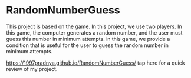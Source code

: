 # RandomNumberGuess
This project is based on the game. In this project, we use two players. In this game, the computer generates a random number, and the user must guess this number in minimum attempts. in this game, we provide a condition that is useful for the user to guess the random number in minimum attempts. 


 https://1997pradnya.github.io/RandomNumberGuess/ tap here for a quick review of my project.
